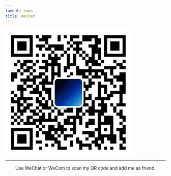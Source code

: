 ```yaml
---
layout: page
title: WeChat
---
```


<p>

</p>



<img align = "center" src="wechat/qrcode.png" alt="qrcode" style="zoom:100%;" />



---

<center >Use WeChat or WeCom to scan my QR code and add me as friend.</center>

